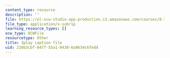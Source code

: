 ```yaml
---
content_type: resource
description: ''
file: https://ol-ocw-studio-app-production.s3.amazonaws.com/courses/8-701-introduction-to-nuclear-and-particle-physics-fall-2020/216b3cbf847f55a194386a9634c6fedd_cuUIPyD2pkU.vtt
file_type: application/x-subrip
learning_resource_types: []
ocw_type: OCWFile
resourcetype: Other
title: 3play caption file
uid: 216b3cbf-847f-55a1-9438-6a9634c6fedd
---
```

